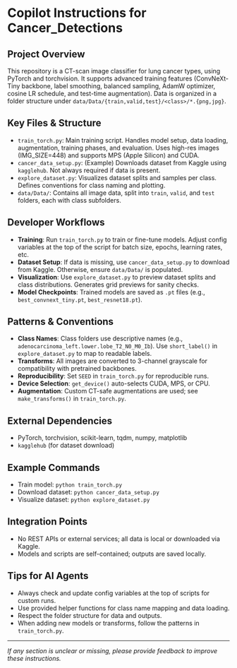 # Copilot Instructions for Cancer_Detections

## Project Overview
This repository is a CT-scan image classifier for lung cancer types, using PyTorch and torchvision. It supports advanced training features (ConvNeXt-Tiny backbone, label smoothing, balanced sampling, AdamW optimizer, cosine LR schedule, and test-time augmentation). Data is organized in a folder structure under `data/Data/{train,valid,test}/<class>/*.{png,jpg}`.

## Key Files & Structure
- `train_torch.py`: Main training script. Handles model setup, data loading, augmentation, training phases, and evaluation. Uses high-res images (IMG_SIZE=448) and supports MPS (Apple Silicon) and CUDA.
- `cancer_data_setup.py`: (Example) Downloads dataset from Kaggle using `kagglehub`. Not always required if data is present.
- `explore_dataset.py`: Visualizes dataset splits and samples per class. Defines conventions for class naming and plotting.
- `data/Data/`: Contains all image data, split into `train`, `valid`, and `test` folders, each with class subfolders.

## Developer Workflows
- **Training**: Run `train_torch.py` to train or fine-tune models. Adjust config variables at the top of the script for batch size, epochs, learning rates, etc.
- **Dataset Setup**: If data is missing, use `cancer_data_setup.py` to download from Kaggle. Otherwise, ensure `data/Data/` is populated.
- **Visualization**: Use `explore_dataset.py` to preview dataset splits and class distributions. Generates grid previews for sanity checks.
- **Model Checkpoints**: Trained models are saved as `.pt` files (e.g., `best_convnext_tiny.pt`, `best_resnet18.pt`).

## Patterns & Conventions
- **Class Names**: Class folders use descriptive names (e.g., `adenocarcinoma_left.lower.lobe_T2_N0_M0_Ib`). Use `short_label()` in `explore_dataset.py` to map to readable labels.
- **Transforms**: All images are converted to 3-channel grayscale for compatibility with pretrained backbones.
- **Reproducibility**: Set `SEED` in `train_torch.py` for reproducible runs.
- **Device Selection**: `get_device()` auto-selects CUDA, MPS, or CPU.
- **Augmentation**: Custom CT-safe augmentations are used; see `make_transforms()` in `train_torch.py`.

## External Dependencies
- PyTorch, torchvision, scikit-learn, tqdm, numpy, matplotlib
- `kagglehub` (for dataset download)

## Example Commands
- Train model: `python train_torch.py`
- Download dataset: `python cancer_data_setup.py`
- Visualize dataset: `python explore_dataset.py`

## Integration Points
- No REST APIs or external services; all data is local or downloaded via Kaggle.
- Models and scripts are self-contained; outputs are saved locally.

## Tips for AI Agents
- Always check and update config variables at the top of scripts for custom runs.
- Use provided helper functions for class name mapping and data loading.
- Respect the folder structure for data and outputs.
- When adding new models or transforms, follow the patterns in `train_torch.py`.

---
*If any section is unclear or missing, please provide feedback to improve these instructions.*
